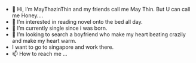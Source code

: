- 👋 Hi, I’m MayThazinThin and my friends call me May Thin. But U can call me Honey.... 
- 👀 I’m interested in reading novel onto the bed all day. 
- 🌱 I’m currently single since i was born.
- 💞️ I’m looking to search a boyfriend who make my heart beating crazily and make my heart warm.
- I want to go to singapore and work there.
- 📫 How to reach me ... 

<!---
MayThazinThin is a ✨ special ✨ repository because its `README.md` (this file) appears on your GitHub profile.
You can click the Preview link to take a look at your changes.
--->
